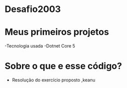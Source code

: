 # Desafio2003

# Meus primeiros projetos
-Tecnologia usada -Dotnet Core 5

# Sobre o que e esse código?
- Resolução do exercício proposto ,keanu
